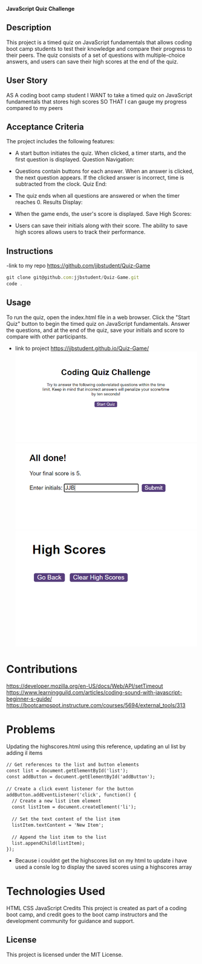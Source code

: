 **JavaScript Quiz Challenge**

## Description

This project is a timed quiz on JavaScript fundamentals that allows coding boot camp students to test their knowledge and compare their progress to their peers. The quiz consists of a set of questions with multiple-choice answers, and users can save their high scores at the end of the quiz.

## User Story

AS A coding boot camp student
I WANT to take a timed quiz on JavaScript fundamentals that stores high scores
SO THAT I can gauge my progress compared to my peers

## Acceptance Criteria

The project includes the following features:

- A start button initiates the quiz.
When clicked, a timer starts, and the first question is displayed.
Question Navigation:

- Questions contain buttons for each answer.
When an answer is clicked, the next question appears.
If the clicked answer is incorrect, time is subtracted from the clock.
Quiz End:

- The quiz ends when all questions are answered or when the timer reaches 0.
Results Display:

- When the game ends, the user's score is displayed.
Save High Scores:

- Users can save their initials along with their score.
The ability to save high scores allows users to track their performance.

## Instructions 

-link to my repo https://github.com/jjbstudent/Quiz-Game

```javascript
git clone git@github.com:jjbstudent/Quiz-Game.git
code .
```

## Usage
To run the quiz, open the index.html file in a web browser. Click the "Start Quiz" button to begin the timed quiz on JavaScript fundamentals. Answer the questions, and at the end of the quiz, save your initials and score to compare with other participants.
- link to project https://jjbstudent.github.io/Quiz-Game/
![screen1](assets/ref/2.png)
![screen2](assets/ref/3.png)
![screen3](assets/ref/4.png)

# Contributions
https://developer.mozilla.org/en-US/docs/Web/API/setTimeout
https://www.learningguild.com/articles/coding-sound-with-javascript-beginner-s-guide/
https://bootcampspot.instructure.com/courses/5694/external_tools/313

# Problems 
Updating the highscores.html using this reference, updating an ul list by adding il items
```
// Get references to the list and button elements
const list = document.getElementById('list');
const addButton = document.getElementById('addButton');

// Create a click event listener for the button
addButton.addEventListener('click', function() {
  // Create a new list item element
  const listItem = document.createElement('li');
  
  // Set the text content of the list item
  listItem.textContent = 'New Item';

  // Append the list item to the list
  list.appendChild(listItem);
});
```

- Because i couldnt get the highscores list on my html to update i have used a consle log to display the saved scores using a highscores array

# Technologies Used
HTML
CSS
JavaScript
Credits
This project is created as part of a coding boot camp, and credit goes to the boot camp instructors and the development community for guidance and support.

## License
This project is licensed under the MIT License.



